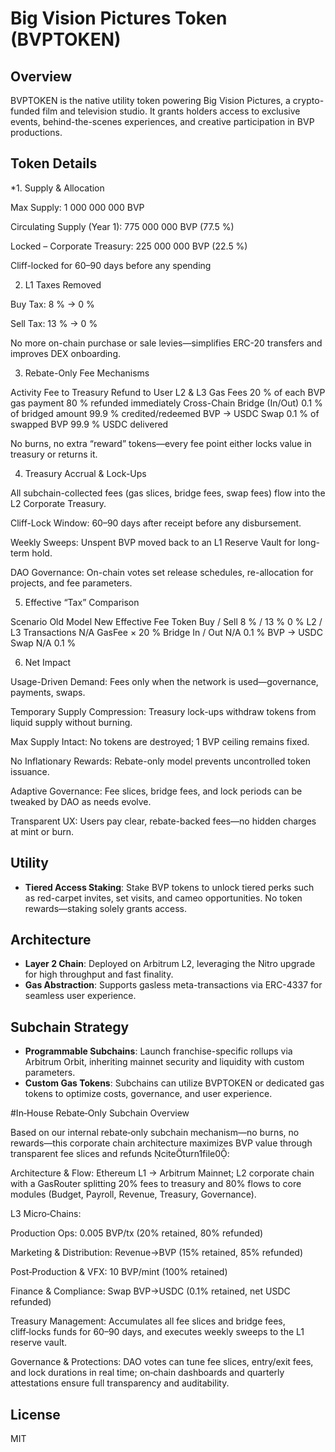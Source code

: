 # Big Vision Pictures Token (BVPTOKEN)

## Overview

BVPTOKEN is the native utility token powering Big Vision Pictures, a crypto-funded film and television studio. It grants holders access to exclusive events, behind-the-scenes experiences, and creative participation in BVP productions.

## Token Details

*1. Supply & Allocation

Max Supply: 1 000 000 000 BVP

Circulating Supply (Year 1): 775 000 000 BVP (77.5 %)

Locked – Corporate Treasury: 225 000 000 BVP (22.5 %)

Cliff-locked for 60–90 days before any spending

2. L1 Taxes Removed

Buy Tax: 8 % → 0 %

Sell Tax: 13 % → 0 %

No more on-chain purchase or sale levies—simplifies ERC-20 transfers and improves DEX onboarding.

3. Rebate-Only Fee Mechanisms

Activity	Fee to Treasury	Refund to User
L2 & L3 Gas Fees	20 % of each BVP gas payment	80 % refunded immediately
Cross-Chain Bridge (In/Out)	0.1 % of bridged amount	99.9 % credited/redeemed
BVP → USDC Swap	0.1 % of swapped BVP	99.9 % USDC delivered

No burns, no extra “reward” tokens—every fee point either locks value in treasury or returns it.

4. Treasury Accrual & Lock-Ups

All subchain-collected fees (gas slices, bridge fees, swap fees) flow into the L2 Corporate Treasury.

Cliff-Lock Window: 60–90 days after receipt before any disbursement.

Weekly Sweeps: Unspent BVP moved back to an L1 Reserve Vault for long-term hold.

DAO Governance: On-chain votes set release schedules, re-allocation for projects, and fee parameters.

5. Effective “Tax” Comparison

Scenario	Old Model	New Effective Fee
Token Buy / Sell	8 % / 13 %	0 %
L2 / L3 Transactions	N/A	GasFee × 20 %
Bridge In / Out	N/A	0.1 %
BVP → USDC Swap	N/A	0.1 %

6. Net Impact

Usage-Driven Demand: Fees only when the network is used—governance, payments, swaps.

Temporary Supply Compression: Treasury lock-ups withdraw tokens from liquid supply without burning.

Max Supply Intact: No tokens are destroyed; 1 BVP ceiling remains fixed.

No Inflationary Rewards: Rebate-only model prevents uncontrolled token issuance.

Adaptive Governance: Fee slices, bridge fees, and lock periods can be tweaked by DAO as needs evolve.

Transparent UX: Users pay clear, rebate-backed fees—no hidden charges at mint or burn.


## Utility

* **Tiered Access Staking**: Stake BVP tokens to unlock tiered perks such as red-carpet invites, set visits, and cameo opportunities. No token rewards—staking solely grants access.

## Architecture

* **Layer 2 Chain**: Deployed on Arbitrum L2, leveraging the Nitro upgrade for high throughput and fast finality.
* **Gas Abstraction**: Supports gasless meta-transactions via ERC-4337 for seamless user experience.

## Subchain Strategy

* **Programmable Subchains**: Launch franchise-specific rollups via Arbitrum Orbit, inheriting mainnet security and liquidity with custom parameters.
* **Custom Gas Tokens**: Subchains can utilize BVPTOKEN or dedicated gas tokens to optimize costs, governance, and user experience.

#In‑House Rebate‑Only Subchain Overview

Based on our internal rebate‑only subchain mechanism—no burns, no rewards—this corporate chain architecture maximizes BVP value through transparent fee slices and refunds citeturn1file0:

Architecture & Flow: Ethereum L1 → Arbitrum Mainnet; L2 corporate chain with a GasRouter splitting 20% fees to treasury and 80% flows to core modules (Budget, Payroll, Revenue, Treasury, Governance).

L3 Micro‑Chains:

Production Ops: 0.005 BVP/tx (20% retained, 80% refunded)

Marketing & Distribution: Revenue→BVP (15% retained, 85% refunded)

Post‑Production & VFX: 10 BVP/mint (100% retained)

Finance & Compliance: Swap BVP→USDC (0.1% retained, net USDC refunded)

Treasury Management: Accumulates all fee slices and bridge fees, cliff‑locks funds for 60–90 days, and executes weekly sweeps to the L1 reserve vault.

Governance & Protections: DAO votes can tune fee slices, entry/exit fees, and lock durations in real time; on‑chain dashboards and quarterly attestations ensure full transparency and auditability.
## License

MIT
